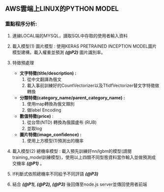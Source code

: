 ## AWS雲端上LINUX的PYTHON MODEL

### **重點程序分析:**
1. 連線LOCAL端的MYSQL，讀取SQL中存取的使用者輸入資料
2. 載入模型(1) 圖片模型 : 使用KERAS PRETRAINED INCEPTION MODEL圖片模型建構，載入權重並預測 ***(@P2)*** 圖片識別率。
3. 特徵預處理   <br>

    * **文字特徵(title/description) :**  <br>
      1. 從中文翻譯為俄文 <br>
      2. 載入事前訓練好的CountVectorizer以及TfidfVectorizer替文字特徵做轉換  <br>
    * **分類特徵(category_name/parent_category_name) :**  <br>
      1. 使用map轉換為俄文類別  <br>
      2. 做label Encoding <br>
    * **數值特徵(price)** : 
      1. 從台幣(NTD) 轉換為俄國盧布 (RUB)  <br>
      2. 並取log <br>
    * **圖片特徵(image_confidence) :**  <br>
      1. 使用上方模型(1)預測出的機率 <br>        
              
4. 載入模型(2) 總機率模型 : 載入預先訓練好nn/lgbm的模型(請閱training_model訓練模型)，使用以上四類不同型態資料當作輸入並做預測成交機率 ***(@P1)*** 。 <br>
5. If判斷式依照總機率不同給予不同評語 ***(@P3)***
6. 結合 ***(@P1), (@P2), (@P3)*** 後回傳至node.js server並傳回使用者前端
